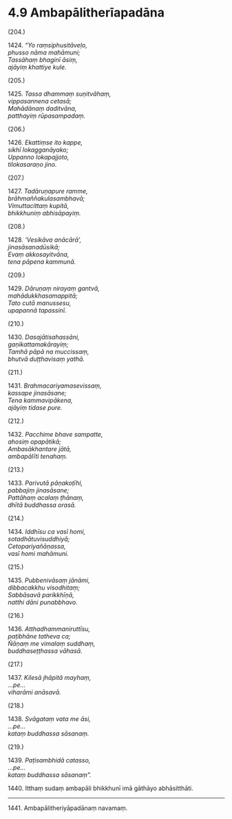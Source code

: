 

# 4.9 Ambapālitherīapadāna



(204.)

1424\. _“Yo raṃsiphusitāveḷo,_  
_phusso nāma mahāmuni;_  
_Tassāhaṃ bhaginī āsiṃ,_  
_ajāyiṃ khattiye kule._  


(205.)

1425\. _Tassa dhammaṃ suṇitvāhaṃ,_  
_vippasannena cetasā;_  
_Mahādānaṃ daditvāna,_  
_patthayiṃ rūpasampadaṃ._  


(206.)

1426\. _Ekattiṃse ito kappe,_  
_sikhī lokagganāyako;_  
_Uppanno lokapajjoto,_  
_tilokasaraṇo jino._  


(207.)

1427\. _Tadāruṇapure ramme,_  
_brāhmaññakulasambhavā;_  
_Vimuttacittaṃ kupitā,_  
_bhikkhuniṃ abhisāpayiṃ._  


(208.)

1428\. _‘Vesikāva anācārā’,_  
_jinasāsanadūsikā;_  
_Evaṃ akkosayitvāna,_  
_tena pāpena kammunā._  


(209.)

1429\. _Dāruṇaṃ nirayaṃ gantvā,_  
_mahādukkhasamappitā;_  
_Tato cutā manussesu,_  
_upapannā tapassinī._  


(210.)

1430\. _Dasajātisahassāni,_  
_gaṇikattamakārayiṃ;_  
_Tamhā pāpā na muccissaṃ,_  
_bhutvā duṭṭhavisaṃ yathā._  


(211.)

1431\. _Brahmacariyamasevissaṃ,_  
_kassape jinasāsane;_  
_Tena kammavipākena,_  
_ajāyiṃ tidase pure._  


(212.)

1432\. _Pacchime bhave sampatte,_  
_ahosiṃ opapātikā;_  
_Ambasākhantare jātā,_  
_ambapālīti tenahaṃ._  


(213.)

1433\. _Parivutā pāṇakoṭīhi,_  
_pabbajiṃ jinasāsane;_  
_Pattāhaṃ acalaṃ ṭhānaṃ,_  
_dhītā buddhassa orasā._  


(214.)

1434\. _Iddhīsu ca vasī homi,_  
_sotadhātuvisuddhiyā;_  
_Cetopariyañāṇassa,_  
_vasī homi mahāmuni._  


(215.)

1435\. _Pubbenivāsaṃ jānāmi,_  
_dibbacakkhu visodhitaṃ;_  
_Sabbāsavā parikkhīṇā,_  
_natthi dāni punabbhavo._  


(216.)

1436\. _Atthadhammaniruttīsu,_  
_paṭibhāne tatheva ca;_  
_Ñāṇaṃ me vimalaṃ suddhaṃ,_  
_buddhaseṭṭhassa vāhasā._  


(217.)

1437\. _Kilesā jhāpitā mayhaṃ,_  
_…pe…_  
_viharāmi anāsavā._  


(218.)

1438\. _Svāgataṃ vata me āsi,_  
_…pe…_  
_kataṃ buddhassa sāsanaṃ._  


(219.)

1439\. _Paṭisambhidā catasso,_  
_…pe…_  
_kataṃ buddhassa sāsanaṃ”._  


1440\. Itthaṃ sudaṃ ambapāli bhikkhunī imā gāthāyo abhāsitthāti.

---

1441\. Ambapālitheriyāpadānaṃ navamaṃ.





